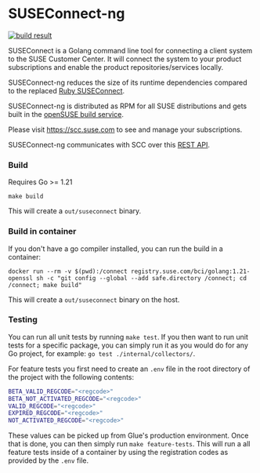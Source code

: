 # SUSEConnect-ng

[![build result](https://build.opensuse.org/projects/systemsmanagement:SCC/packages/suseconnect-ng/badge.svg?type=default)](https://build.opensuse.org/package/show/systemsmanagement:SCC/suseconnect-ng)

SUSEConnect is a Golang command line tool for connecting a client system to the SUSE Customer Center.
It will connect the system to your product subscriptions and enable the product repositories/services locally.

SUSEConnect-ng reduces the size of its runtime dependencies compared to the
replaced [Ruby SUSEConnect](https://github.com/SUSE/connect).

SUSEConnect-ng is distributed as RPM for all SUSE distributions and gets built in
the [openSUSE build service](https://build.opensuse.org/package/show/systemsmanagement:SCC/suseconnect-ng).

Please visit https://scc.suse.com to see and manage your subscriptions.

SUSEConnect-ng communicates with SCC over this [REST API](https://github.com/SUSE/connect/blob/master/doc/SCC-API-%28Implemented%29.md).

### Build
Requires Go >= 1.21

```
make build
```
This will create a `out/suseconnect` binary.

### Build in container
If you don't have a go compiler installed, you can run the build in a container: 
```
docker run --rm -v $(pwd):/connect registry.suse.com/bci/golang:1.21-openssl sh -c "git config --global --add safe.directory /connect; cd /connect; make build"
```
This will create a `out/suseconnect` binary on the host.

### Testing

You can run all unit tests by running `make test`. If you then want to run unit
tests for a specific package, you can simply run it as you would do for any Go
project, for example: `go test ./internal/collectors/`.

For feature tests you first need to create an `.env` file in the root directory
of the project with the following contents:

``` sh
BETA_VALID_REGCODE="<regcode>"
BETA_NOT_ACTIVATED_REGCODE="<regcode>"
VALID_REGCODE="<regcode>"
EXPIRED_REGCODE="<regcode>"
NOT_ACTIVATED_REGCODE="<regcode>"
```

These values can be picked up from Glue's production environment. Once that is
done, you can then simply run `make feature-tests`. This will run a all feature
tests inside of a container by using the registration codes as provided by the
`.env` file.
